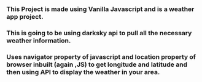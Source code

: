 ### This Project is made using Vanilla Javascript and is a weather app project.

### This is going to be using darksky api to pull all the necessary weather information.
 
### Uses navigator property of javascript and location property of browser inbuilt (again ,JS) to get longitude and latitude and then using API to display the weather in your area.
